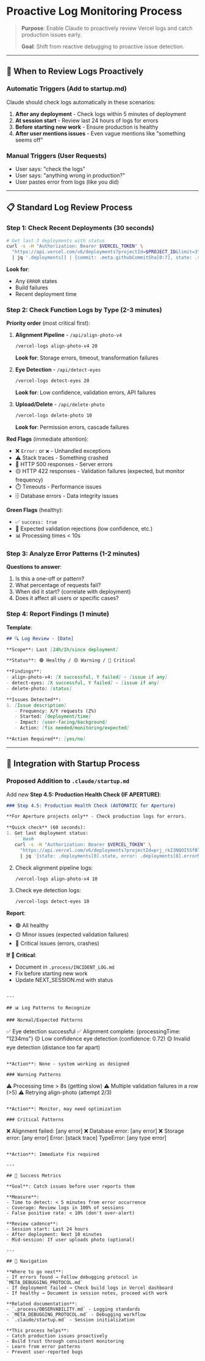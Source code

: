 # Proactive Log Monitoring Process

> **Purpose**: Enable Claude to proactively review Vercel logs and catch production issues early.
>
> **Goal**: Shift from reactive debugging to proactive issue detection.

---

## 🎯 When to Review Logs Proactively

### Automatic Triggers (Add to startup.md)

Claude should check logs automatically in these scenarios:

1. **After any deployment** - Check logs within 5 minutes of deployment
2. **At session start** - Review last 24 hours of logs for errors
3. **Before starting new work** - Ensure production is healthy
4. **After user mentions issues** - Even vague mentions like "something seems off"

### Manual Triggers (User Requests)

- User says: "check the logs"
- User says: "anything wrong in production?"
- User pastes error from logs (like you did)

---

## 📋 Standard Log Review Process

### Step 1: Check Recent Deployments (30 seconds)

```bash
# Get last 3 deployments with status
curl -s -H "Authorization: Bearer $VERCEL_TOKEN" \
  "https://api.vercel.com/v6/deployments?projectId=$PROJECT_ID&limit=3" \
  | jq '.deployments[] | {commit: .meta.githubCommitSha[0:7], state: .state, error: .errorMessage}'
```

**Look for**:
- Any `ERROR` states
- Build failures
- Recent deployment time

### Step 2: Check Function Logs by Type (2-3 minutes)

**Priority order** (most critical first):

1. **Alignment Pipeline** - `/api/align-photo-v4`
   ```bash
   /vercel-logs align-photo-v4 20
   ```
   **Look for**: Storage errors, timeout, transformation failures

2. **Eye Detection** - `/api/detect-eyes`
   ```bash
   /vercel-logs detect-eyes 20
   ```
   **Look for**: Low confidence, validation errors, API failures

3. **Upload/Delete** - `/api/delete-photo`
   ```bash
   /vercel-logs delete-photo 10
   ```
   **Look for**: Permission errors, cascade failures

**Red Flags** (immediate attention):
- ❌ `Error:` or `❌` - Unhandled exceptions
- ⚠️ Stack traces - Something crashed
- 🔴 HTTP 500 responses - Server errors
- 🟡 HTTP 422 responses - Validation failures (expected, but monitor frequency)
- ⏱️ Timeouts - Performance issues
- 🗄️ Database errors - Data integrity issues

**Green Flags** (healthy):
- ✅ `success: true`
- 🎯 Expected validation rejections (low confidence, etc.)
- 📊 Processing times < 10s

### Step 3: Analyze Error Patterns (1-2 minutes)

**Questions to answer**:
1. Is this a one-off or pattern?
2. What percentage of requests fail?
3. When did it start? (correlate with deployment)
4. Does it affect all users or specific cases?

### Step 4: Report Findings (1 minute)

**Template**:
```markdown
## 🔍 Log Review - [Date]

**Scope**: Last [24h/1h/since deployment]

**Status**: 🟢 Healthy / 🟡 Warning / 🔴 Critical

**Findings**:
- align-photo-v4: [X successful, Y failed] - [issue if any]
- detect-eyes: [X successful, Y failed] - [issue if any]
- delete-photo: [status]

**Issues Detected**:
1. [Issue description]
   - Frequency: X/Y requests (Z%)
   - Started: [deployment/time]
   - Impact: [user-facing/background]
   - Action: [fix needed/monitoring/expected]

**Action Required**: [yes/no]
```

---

## 🔧 Integration with Startup Process

### Proposed Addition to `.claude/startup.md`

Add new **Step 4.5: Production Health Check (IF APERTURE)**:

```markdown
### Step 4.5: Production Health Check (AUTOMATIC for Aperture)

**For Aperture projects only** - Check production logs for errors.

**Quick check** (60 seconds):
1. Get last deployment status:
   ```bash
   curl -s -H "Authorization: Bearer $VERCEL_TOKEN" \
     "https://api.vercel.com/v6/deployments?projectId=prj_rkI3NQOI5SfBle7lflFkwFkj0eYd&limit=1" \
     | jq '{state: .deployments[0].state, error: .deployments[0].errorMessage}'
   ```

2. Check alignment pipeline logs:
   ```bash
   /vercel-logs align-photo-v4 10
   ```

3. Check eye detection logs:
   ```bash
   /vercel-logs detect-eyes 10
   ```

**Report**:
- 🟢 All healthy
- 🟡 Minor issues (expected validation failures)
- 🔴 Critical issues (errors, crashes)

**If 🔴 Critical**:
- Document in `.process/INCIDENT_LOG.md`
- Fix before starting new work
- Update NEXT_SESSION.md with status
```

---

## 📊 Log Patterns to Recognize

### Normal/Expected Patterns

```
✅ Eye detection successful
✅ Alignment complete: {processingTime: "1234ms"}
🟡 Low confidence eye detection (confidence: 0.72)
🟡 Invalid eye detection (distance too far apart)
```

**Action**: None - system working as designed

### Warning Patterns

```
⚠️ Processing time > 8s (getting slow)
⚠️ Multiple validation failures in a row (>5)
⚠️ Retrying align-photo (attempt 2/3)
```

**Action**: Monitor, may need optimization

### Critical Patterns

```
❌ Alignment failed: [any error]
❌ Database error: [any error]
❌ Storage error: [any error]
Error: [stack trace]
TypeError: [any type error]
```

**Action**: Immediate fix required

---

## 🎯 Success Metrics

**Goal**: Catch issues before user reports them

**Measure**:
- Time to detect: < 5 minutes from error occurrence
- Coverage: Review logs in 100% of sessions
- False positive rate: < 10% (don't over-alert)

**Review cadence**:
- Session start: Last 24 hours
- After deployment: Next 10 minutes
- Mid-session: If user uploads photo (optional)

---

## 🧭 Navigation

**Where to go next**:
- If errors found → Follow debugging protocol in `META_DEBUGGING_PROTOCOL.md`
- If deployment failed → Check build logs in Vercel dashboard
- If healthy → Document in session notes, proceed with work

**Related documentation**:
- `.process/OBSERVABILITY.md` - Logging standards
- `META_DEBUGGING_PROTOCOL.md` - Debugging workflow
- `.claude/startup.md` - Session initialization

**This process helps**:
- Catch production issues proactively
- Build trust through consistent monitoring
- Learn from error patterns
- Prevent user-reported bugs
